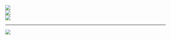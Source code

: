 
![](https://github-readme-stats.vercel.app/api?username=daerobbi&theme=dark&hide_border=false&include_all_commits=false&count_private=false)<br/>
![](https://nirzak-streak-stats.vercel.app/?user=daerobbi&theme=dark&hide_border=false)<br/>
![](https://github-readme-stats.vercel.app/api/top-langs/?username=daerobbi&theme=dark&hide_border=false&include_all_commits=false&count_private=false&layout=compact)

---
[![](https://visitcount.itsvg.in/api?id=daerobbi&icon=0&color=0)](https://visitcount.itsvg.in)

<!-- Proudly created with GPRM ( https://gprm.itsvg.in ) -->
